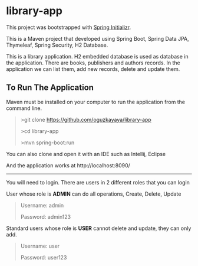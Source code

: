 # library-app


This project was bootstrapped with [Spring Initializr](https://start.spring.io/).


This is a Maven project that developed using Spring Boot, Spring Data JPA, Thymeleaf, Spring Security, H2 Database.

This is a library application. H2 embedded database is used as database in the application. There are books, publishers and authors records. In the application we can list them, add new records, delete and update them.



## To Run The Application
Maven must be installed on your computer to run the application from the command line.

> \>git clone https://github.com/oguzkayaya/library-app 
>
> \>cd library-app 
>
> \>mvn spring-boot:run


You can also clone and open it with an IDE such as Intellij, Eclipse

And the application works at http://localhost:8090/

<hr>

You will need to login. There are users in 2 different roles that you can login

User whose role is **ADMIN** can do all operations, Create, Delete, Update

> Username: admin	
>
> Password: admin123

Standard users whose role is **USER** cannot delete and update, they can only add.

> Username: user
>
> Password: user123
